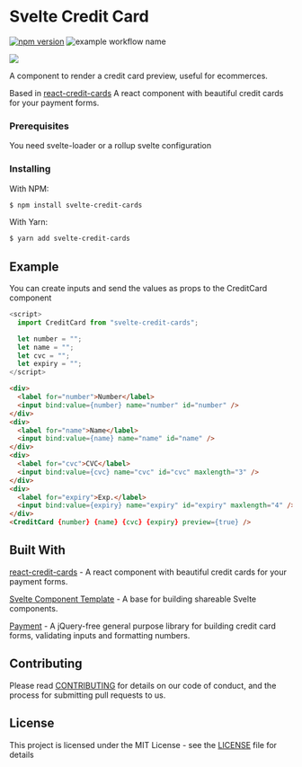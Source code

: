# Svelte Credit Card

[![npm version](https://badge.fury.io/js/svelte-credit-cards.svg)](https://badge.fury.io/js/svelte-credit-cards)
![example workflow name](https://github.com/charlyjazz/svelte-credit-card/workflows/health/badge.svg)


<img src="https://user-images.githubusercontent.com/12489333/81740061-bb6eba00-9472-11ea-8f50-8862ce5e91be.png">

A component to render a credit card preview, useful for ecommerces. 

Based in [react-credit-cards](https://github.com/amarofashion/react-credit-cards) A react component with beautiful credit cards for your payment forms.


### Prerequisites

You need svelte-loader or a rollup svelte configuration

### Installing


With NPM:

```bash
$ npm install svelte-credit-cards
```

With Yarn:

```bash
$ yarn add svelte-credit-cards
```


## Example

You can create inputs and send the values as props to the CreditCard component

``` javascript
<script>
  import CreditCard from "svelte-credit-cards";

  let number = "";
  let name = "";
  let cvc = "";
  let expiry = "";
</script>
```
``` html
<div>
  <label for="number">Number</label>
  <input bind:value={number} name="number" id="number" />
</div>
<div>
  <label for="name">Name</label>
  <input bind:value={name} name="name" id="name" />
</div>
<div>
  <label for="cvc">CVC</label>
  <input bind:value={cvc} name="cvc" id="cvc" maxlength="3" />
</div>
<div>
  <label for="expiry">Exp.</label>
  <input bind:value={expiry} name="expiry" id="expiry" maxlength="4" />
</div>
<CreditCard {number} {name} {cvc} {expiry} preview={true} />
```

## Built With

[react-credit-cards](https://github.com/amarofashion/react-credit-cards) - A react component with beautiful credit cards for your payment forms.

[Svelte Component Template](https://github.com/sveltejs/component-template) - A base for building shareable Svelte components.

[Payment](https://github.com/jessepollak/payment) - A jQuery-free general purpose library for building credit card forms, validating inputs and formatting numbers.

## Contributing

Please read [CONTRIBUTING](CONTRIBUTING.md) for details on our code of conduct, and the process for submitting pull requests to us.

## License

This project is licensed under the MIT License - see the [LICENSE](LICENSE) file for details

